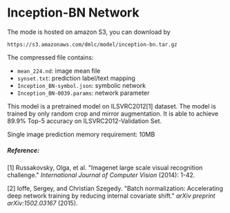 # Inception-BN Network

The mode is hosted on amazon S3, you can download by

```bsah
https://s3.amazonaws.com/dmlc/model/inception-bn.tar.gz
```

The compressed file contains:

- ```mean_224.nd```: image mean file
- ```synset.txt```: prediction label/text mapping
- ```Inception_BN-symbol.json```: symbolic network
- ```Inception_BN-0039.params```: network parameter

This model is a pretrained model on ILSVRC2012[1] dataset. The model is trained by only random crop and mirror augmentation.
It is able to achieve 89.9% Top-5 accuracy on ILSVRC2012-Validation Set.

Single image prediction memory requirement: 10MB

##### Reference:

[1] Russakovsky, Olga, et al. "Imagenet large scale visual recognition challenge." *International Journal of Computer Vision* (2014): 1-42.

[2] Ioffe, Sergey, and Christian Szegedy. "Batch normalization: Accelerating deep network training by reducing internal covariate shift." *arXiv preprint arXiv:1502.03167* (2015).
